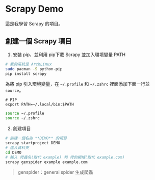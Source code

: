 Scrapy Demo
===

這是我學習 Scrapy 的項目。

## 創建一個 Scrapy 項目

1. 安裝 pip，並利用 pip下載 Scrapy 並加入環境變量 PATH

```zsh
# 我的系統是 ArchLinux
sudo pacman -S python-pip
pip install scrapy
```

為將 pip 引入環境變量，在 `~/.profile` 和 `~/.zshrc` 裡面添加下面一行並 `source`。

```
# PIP
export PATH=~/.local/bin:$PATH
```

```bash
source ~/.profile
source ~/.zshrc
```

2. 創建項目


```bash
# 創建一個名為 **DEMO** 的項目
scrapy startproject DEMO
# 進入資料夾
cd DEMO
# 輸入 爬蟲名(取代 example) 和 爬的網域(取代 example.com)
scrapy genspider example example.com
```
> genspider：general spider 生成爬蟲
